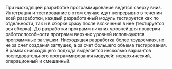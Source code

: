 При нисходящей разработке программирование ведется сверху вниз. Интеграция и тестирование в этом случае идут непрерывно в течении всей разработки, каждый разработанный модуль тестируется как по отдельности, так и в сборке сразу после включения в нее (тестируется вся сборка). До разработки программ нижних уровней для проверки работоспособности программ верхних уровней используются программные заглушки. Нисходящая разработка более трудоемкая, но не за счет создания заглушек, а за счет большего объема тестирования.
В рамках нисходящего подхода выделяется несколько вариантов последовательного программирования модулей: иерархический, операционный и смешанный. 